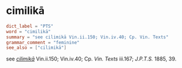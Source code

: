 # cimilikā

``` toml
dict_label = "PTS"
word = "cimilikā"
summary = "see cilimikā Vin.ii.150; Vin.iv.40; Cp. Vin. Texts"
grammar_comment = "feminine"
see_also = ["cilimikā"]
```

see *[cilimikā](cilimikā.md)* Vin.ii.150; Vin.iv.40; Cp. *Vin. Texts* iii.167; *J.P.T.S.* 1885, 39.

